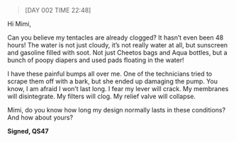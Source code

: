 > [DAY 002 TIME 22:48]

Hi Mimi,

Can you believe my tentacles are already clogged? It hasn’t even been 48 hours! The water is not just cloudy, it’s not really water at all, but sunscreen and gasoline filled with soot. Not just Cheetos bags and Aqua bottles, but a bunch of poopy diapers and used pads floating in the water!  

I have these painful bumps all over me. One of the technicians tried to scrape them off with a bark, but she ended up damaging the pump. You know, I am afraid I won’t last long. I fear my lever will crack. My membranes will disintegrate. My filters will clog. My relief valve will collapse. 

Mimi, do you know how long my design normally lasts in these conditions? And how about yours? 


**Signed,
QS47**